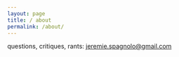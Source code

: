 ```yaml
---
layout: page
title: / about
permalink: /about/
---
```


questions, critiques, rants: jeremie.spagnolo@gmail.com
